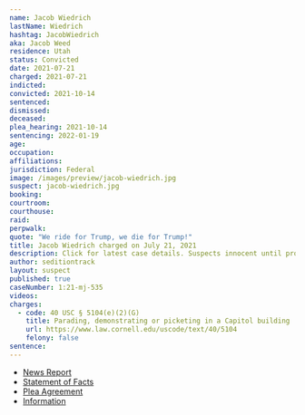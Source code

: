 ```yaml
---
name: Jacob Wiedrich
lastName: Wiedrich
hashtag: JacobWiedrich
aka: Jacob Weed
residence: Utah
status: Convicted
date: 2021-07-21
charged: 2021-07-21
indicted:
convicted: 2021-10-14
sentenced:
dismissed:
deceased:
plea_hearing: 2021-10-14
sentencing: 2022-01-19
age:
occupation:
affiliations:
jurisdiction: Federal
image: /images/preview/jacob-wiedrich.jpg
suspect: jacob-wiedrich.jpg
booking:
courtroom:
courthouse:
raid:
perpwalk:
quote: "We ride for Trump, we die for Trump!"
title: Jacob Wiedrich charged on July 21, 2021
description: Click for latest case details. Suspects innocent until proven guilty.
author: seditiontrack
layout: suspect
published: true
caseNumber: 1:21-mj-535
videos:
charges:
  - code: 40 USC § 5104(e)(2)(G)
    title: Parading, demonstrating or picketing in a Capitol building
    url: https://www.law.cornell.edu/uscode/text/40/5104
    felony: false
sentence:
---
```


- [News Report](https://www.sltrib.com/news/2021/08/02/two-more-utahns-arrested/)
- [Statement of Facts](https://www.justice.gov/usao-dc/case-multi-defendant/file/1442611/download)
- [Plea Agreement](https://www.justice.gov/usao-dc/case-multi-defendant/file/1442606/download)
- [Information](https://extremism.gwu.edu/sites/g/files/zaxdzs2191/f/Jacob%20Wiedrich%20Information.pdf)
